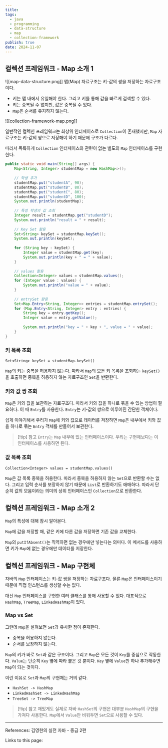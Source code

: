 ```yaml
---
title: 
tags:
  - java
  - programming
  - data-structure
  - map
  - collection-framework
publish: true
date: 2024-11-07
---
```

## 컬렉션 프레임워크 - Map 소개 1


![[map-data-structure.png]]
맵(Map) 자료구조는 키-값의 쌍을 저장하는 자료구조이다.

- 키는 맵 내에서 유일해야 한다. 그리고 키를 통해 값을 빠르게 검색할 수 있다.
- 키는 중복될 수 없지만, 값은 중복될 수 있다.
- `Map`은 순서를 유지하지 않는다.

![[collection-framework-map.png]]

일반적인 컬렉션 프레임워크는 최상위 인터페이스로 `Collection`이 존재했지만, `Map` 자료구조는 키-값의 쌍으로 저장해야 하기 때문에 구조가 다르다.

따라서 독특하게 `Collection` 인터페이스와 관련이 없는 별도의 `Map` 인터페이스를 구현한다.

```java
public static void main(String[] args) {  
    Map<String, Integer> studentMap = new HashMap<>();  
  
    // 학생 추가  
    studentMap.put("studentA", 90);  
    studentMap.put("studentB", 80);  
    studentMap.put("studentC", 80);  
    studentMap.put("studentD", 100);  
    System.out.println(studentMap);  
  
    // 특정 학생의 값 조회  
    Integer result = studentMap.get("studentD");  
    System.out.println("result = " + result);  
  
    // Key Set 활용  
    Set<String> keySet = studentMap.keySet();  
    System.out.println(keySet);  
  
    for (String key : keySet) {  
        Integer value = studentMap.get(key);  
        System.out.println(key + " = " + value);  
    }  
  
    // values 활용  
    Collection<Integer> values = studentMap.values();  
    for (Integer value : values) {  
        System.out.println("value = " + value);  
    }  
  
    // entrySet 활용  
    Set<Map.Entry<String, Integer>> entries = studentMap.entrySet();  
    for (Map.Entry<String, Integer> entry : entries) {  
        String key = entry.getKey();  
        Integer value = entry.getValue();  
  
        System.out.println("key = " + key + ", value = " + value);  
    }  
}
```

### 키 목록 조회
`Set<String> keySet = studentMap.keySet()`

`Map`의 키는 중복을 허용하지 않는다. 따라서 `Map`의 모든 키 목록을 조회하는 `keySet()`을 호출하면 중복을 허용하지 않는 자료구조인 `Set`을 반환한다.

### 키와 값 쌍 조회
`Map`은 키와 값을 보관하는 자료구조다. 따라서 키와 값을 하나로 묶을 수 있는 방법이 필요하다. 이 때 `Entry`를 사용한다. `Entry`는 키-값의 쌍으로 이루어진 간단한 객체이다.

쉽게 이야기해서 우리가 `Map`에 키와 값으로 데이터를 저장하면 `Map`은 내부에서 키와 값을 하나로 묶는 `Entry` 객체를 만들어서 보관한다.

> [!tip] 참고
> `Entry`는 `Map` 내부에 있는 인터페이스이다. 우리는 구현체보다는 이 인터페이스를 사용하면 된다.

### 값 목록 조회
`Collection<Integer> values = studentMap.values()`

`Map`은 값 목록 중복을 허용한다. 따라서 중복을 허용하지 않는 `Set`으로 반환할 수는 없다. 그리고 입력 순서를 보장하지 않기 때문에 `List`로 반환하기도 애매하다. 따라서 단순히 값의 모음이라는 의미의 상위 인터페이스인 `Collection`으로 반환한다.

## 컬렉션 프레임워크 - Map 소개 2
`Map`의 특성에 대해 잠시 알아본다.

`Map`에 값을 저장할 때, 같은 키에 다른 값을 저장하면 기존 값을 교체한다.

`Map`의 `putIfAbsent()`는 직역하면 없는 경우에만 넣는다는 의미다. 이 메서드를 사용하면 키가 `Map`에 없는 경우에만 데이터를 저장한다.

## 컬렉션 프레임워크 - Map 구현체
자바의 `Map` 인터페이스는 키-값 쌍을 저장하는 자료구조다. 물론 `Map`은 인터페이스이기 때문에 직접 인스턴스를 생성할 수는 없다.

대신 `Map` 인터페이스를 구현한 여러 클래스를 통해 사용할 수 있다. 대표적으로 `HashMap`, `TreeMap`, `LinkedHashMap`이 있다.

### Map vs Set
그런데 `Map`을 살펴보면 `Set`과 유사한 점이 존재한다.

- 중복을 허용하지 않는다.
- 순서를 보장하지 않는다.

`Map`의 키가 바로 `Set`과 같은 구조이다. 그리고 `Map`은 모든 것이 `Key`를 중심으로 작동한다.
`Value`는 단순히 `Key` 옆에 따라 붙은 것 뿐이다. `Key` 옆에 `Value`만 하나 추가해주면 `Map`이 되는 것이다.

이런 이유로 `Set`과 `Map`의 구현체는 거의 같다.
- `HashSet -> HashMap`
- `LinkedHashSet -> LinkedHashMap`
- `TreeSet -> TreeMap`

> [!tip] 참고
> 재밌게도 실제로 자바 `HashSet`의 구현은 대부분 `HashMap`의 구현을 가져다 사용한다. `Map`에서 `Value`만 비워두면 `Set`으로 사용할 수 있다.




---
References: 김영한의 실전 자바 - 중급 2편

Links to this page: 
